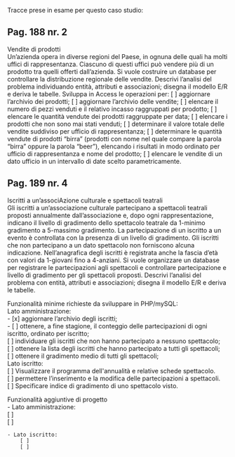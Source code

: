 Tracce prese in esame per questo caso studio:

## Pag. 188 nr. 2  
Vendite di prodotti   
Un’azienda opera in diverse regioni del Paese, in ognuna delle quali ha molti uffici di rappresentanza. Ciascuno di questi uffici può vendere più di un prodotto tra quelli offerti dall’azienda. Si vuole costruire un database per controllare la distribuzione regionale delle vendite. Descrivi l’analisi del problema individuando entità, attributi e associazioni; disegna il modello E/R e deriva le tabelle. Sviluppa in Access le operazioni per:
[ ] aggiornare l’archivio dei prodotti;
[ ] aggiornare l’archivio delle vendite;
[ ] elencare il numero di pezzi venduti e il relativo incasso raggruppati per prodotto;
[ ] elencare le quantità vendute dei prodotti raggruppate per data;
[ ] elencare i prodotti che non sono mai stati venduti;
[ ] determinare il valore totale delle vendite suddiviso per ufficio di rappresentanza;
[ ] determinare le quantità vendute di prodotti “birra” (prodotti con nome nel quale compare la parola “birra” oppure la parola “beer”), elencando i risultati in modo ordinato per ufficio di rappresentanza e nome del prodotto;
[ ] elencare le vendite di un dato ufficio in un intervallo di date scelto parametricamente.
   
   
## Pag. 189 nr. 4    
Iscritti a un’associAzione culturale e spettacoli teatrali   
Gli iscritti a un’associazione culturale partecipano a spettacoli teatrali proposti annualmente dall’associazione e, dopo ogni rappresentazione, indicano il livello di gradimento dello spettacolo teatrale da 1-minimo gradimento a 5-massimo gradimento. La partecipazione di un iscritto a un evento è controllata con la presenza di un livello di gradimento. Gli iscritti che non partecipano a un dato spettacolo non forniscono alcuna indicazione.    Nell’anagrafica degli iscritti è registrata anche la fascia d’età con valori da 1-giovani fino a 4-anziani. Si vuole organizzare un database per registrare le partecipazioni agli spettacoli e controllare partecipazione e livello di gradimento per gli spettacoli proposti.    Descrivi l’analisi del problema con entità, attributi e associazioni; disegna il modello E/R e deriva le tabelle.   

Funzionalità minime richieste da sviluppare in PHP/mySQL:   
    Lato amministrazione:   
        - [x] aggiornare l’archivio degli iscritti;   
        - [ ] ottenere, a fine stagione, il conteggio delle partecipazioni di ogni iscritto, ordinato per iscritto;   
        [ ] individuare gli iscritti che non hanno partecipato a nessuno spettacolo;   
        [ ] ottenere la lista degli iscritti che hanno partecipato a tutti gli spettacoli;   
        [ ] ottenere il gradimento medio di tutti gli spettacoli;   
    Lato iscritto:   
        [ ] Visualizzare il programma dell'annualità e relative schede spettacolo.   
        [ ] permettere l’inserimento e la modifica delle partecipazioni a spettacoli.   
        [ ] Specificare indice di gradimento di uno spettacolo visto.   
   
Funzionalità aggiuntive di progetto   
    - Lato amministrazione:   
        [ ]    
        [ ]    
   
    - Lato iscritto:
        [ ] 
        [ ] 



